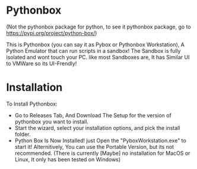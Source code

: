 # Pythonbox
(Not the pythonbox package for python, to see it pythonbox package, go to https://pypi.org/project/python-box/)

This is Pythonbox (you can say it as Pybox or Pythonbox Workstation), A Python Emulator that can run scripts in a sandbox!
The Sandbox is fully isolated and wont touch your PC. like most Sandboxes are,
It has Similar UI to VMWare so its UI-Frendly!


# Installation
To Install Pythonbox:
- Go to Releases Tab, And Download The Setup for the version of pythonbox you want to install.
- Start the wizard, select your installation options, and pick the install folder.
- Python Box Is Now Installed! just Open the "PyboxWorkstation.exe" to start it!
Alternitively, You can use the Portable Version, but its not recommended.
(There is currently [Maybe] no installation for MacOS or Linux, It only has been tested on Windows)

